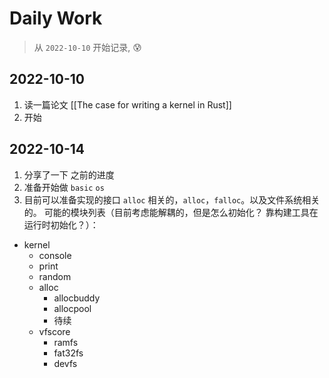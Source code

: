 # Daily Work
> 从 `2022-10-10` 开始记录, 😰

## 2022-10-10
1. 读一篇论文 [[The case for writing a kernel in Rust]]
2. 开始

## 2022-10-14
1. 分享了一下 之前的进度
2. 准备开始做 `basic` `os`
3. 目前可以准备实现的接口 `alloc` 相关的，`alloc`，`falloc`。以及文件系统相关的。
可能的模块列表（目前考虑能解耦的，但是怎么初始化？  靠构建工具在运行时初始化？）：

- kernel
	- console
	- print
	- random
	- alloc
		- allocbuddy
		- allocpool
		- 待续
	- vfscore
		- ramfs
		- fat32fs
		- devfs

